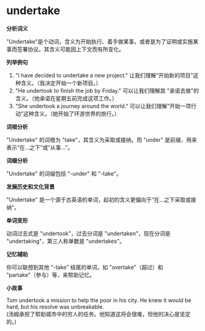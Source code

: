 # undertake

**分析词义**

  

"Undertake"是个动词，含义为开始执行、着手做某事，或者是为了证明或实施某事而签署协议。其含义可能因上下文而有所变化。

  

**列举例句**

  

1.  "I have decided to undertake a new project." 让我们理解“开始新的项目”这种含义。（我决定开始一个新项目。）
2.  "He undertook to finish the job by Friday." 可以让我们理解其 "承诺去做"的含义。（他承诺在星期五前完成这项工作。）
3.  "She undertook a journey around the world." 可以让我们理解“开始一项行动”这种含义。（她开始了环游世界的旅行。）

  

**词根分析**

  

"Undertake" 的词根为 "take"，其含义为采取或接纳。而 "under" 是前缀，用来表示“在...之下”或“从事...”。

  

**词缀分析**

  

"Undertake" 的词缀包括 "-under" 和 "-take"。

  

**发展历史和文化背景**

  

"Undertake" 是一个源于古英语的单词，起初的含义更偏向于“在...之下采取或接纳”。

  

**单词变形**

  

动词过去式是 "undertook"，过去分词是 "undertaken"，现在分词是 "undertaking"，第三人称单数是 "undertakes"。

  

**记忆辅助**

  

你可以联想到其他 "-take" 结尾的单词，如 "overtake"（超过）和 "partake"（参与）等，来帮助记忆。

  

**小故事**

  

Tom undertook a mission to help the poor in his city. He knew it would be hard, but his resolve was unbreakable.  
(汤姆承担了帮助城市中的穷人的任务。他知道这将会很难，但他的决心是坚定的。)
